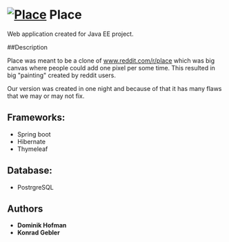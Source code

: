 # [![Place](https://b.thumbs.redditmedia.com/_7OelYuni-KAAz9yCHzwG78d2OZrQcpRsDXPeS72P0k.png=50x50)](https://github.com/KG5321/Place) Place

Web application created for Java EE project.

##Description

Place was meant to be a clone of www.reddit.com/r/place which was big canvas where people could add 
one pixel per some time. This resulted in big "painting" created by reddit users.

Our version was created in one night and because of that it has many flaws that we may or may not
fix.

## Frameworks:

- Spring boot
- Hibernate
- Thymeleaf

## Database:

- PostrgreSQL

## Authors

- **Dominik Hofman**
- **Konrad Gebler**
